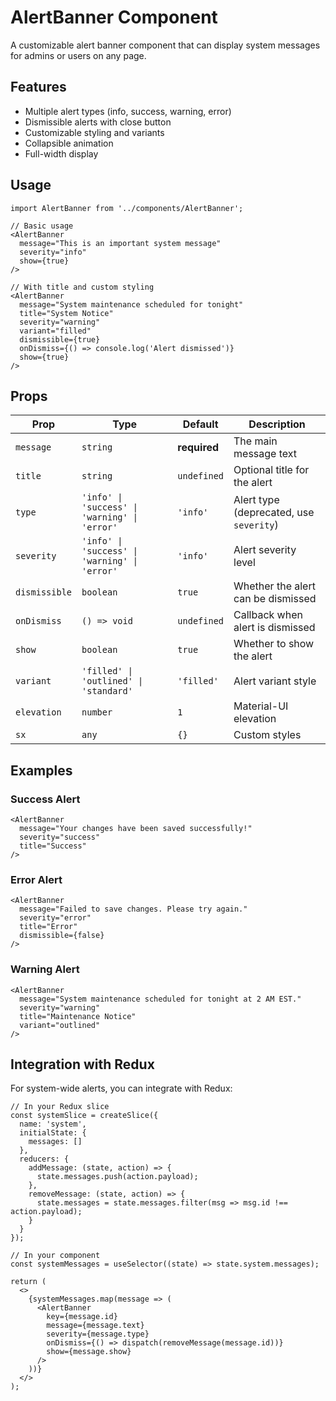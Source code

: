 # AlertBanner Component

A customizable alert banner component that can display system messages for admins or users on any page.

## Features

- Multiple alert types (info, success, warning, error)
- Dismissible alerts with close button
- Customizable styling and variants
- Collapsible animation
- Full-width display

## Usage

```tsx
import AlertBanner from '../components/AlertBanner';

// Basic usage
<AlertBanner
  message="This is an important system message"
  severity="info"
  show={true}
/>

// With title and custom styling
<AlertBanner
  message="System maintenance scheduled for tonight"
  title="System Notice"
  severity="warning"
  variant="filled"
  dismissible={true}
  onDismiss={() => console.log('Alert dismissed')}
  show={true}
/>
```

## Props

| Prop | Type | Default | Description |
|------|------|---------|-------------|
| `message` | `string` | **required** | The main message text |
| `title` | `string` | `undefined` | Optional title for the alert |
| `type` | `'info' \| 'success' \| 'warning' \| 'error'` | `'info'` | Alert type (deprecated, use `severity`) |
| `severity` | `'info' \| 'success' \| 'warning' \| 'error'` | `'info'` | Alert severity level |
| `dismissible` | `boolean` | `true` | Whether the alert can be dismissed |
| `onDismiss` | `() => void` | `undefined` | Callback when alert is dismissed |
| `show` | `boolean` | `true` | Whether to show the alert |
| `variant` | `'filled' \| 'outlined' \| 'standard'` | `'filled'` | Alert variant style |
| `elevation` | `number` | `1` | Material-UI elevation |
| `sx` | `any` | `{}` | Custom styles |

## Examples

### Success Alert
```tsx
<AlertBanner
  message="Your changes have been saved successfully!"
  severity="success"
  title="Success"
/>
```

### Error Alert
```tsx
<AlertBanner
  message="Failed to save changes. Please try again."
  severity="error"
  title="Error"
  dismissible={false}
/>
```

### Warning Alert
```tsx
<AlertBanner
  message="System maintenance scheduled for tonight at 2 AM EST."
  severity="warning"
  title="Maintenance Notice"
  variant="outlined"
/>
```

## Integration with Redux

For system-wide alerts, you can integrate with Redux:

```tsx
// In your Redux slice
const systemSlice = createSlice({
  name: 'system',
  initialState: {
    messages: []
  },
  reducers: {
    addMessage: (state, action) => {
      state.messages.push(action.payload);
    },
    removeMessage: (state, action) => {
      state.messages = state.messages.filter(msg => msg.id !== action.payload);
    }
  }
});

// In your component
const systemMessages = useSelector((state) => state.system.messages);

return (
  <>
    {systemMessages.map(message => (
      <AlertBanner
        key={message.id}
        message={message.text}
        severity={message.type}
        onDismiss={() => dispatch(removeMessage(message.id))}
        show={message.show}
      />
    ))}
  </>
);
```